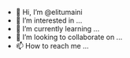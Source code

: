 - 👋 Hi, I’m @elitumaini
- 👀 I’m interested in ...
- 🌱 I’m currently learning ...
- 💞️ I’m looking to collaborate on ...
- 📫 How to reach me ...

<!---
elitumaini/elitumaini is a ✨ special ✨ repository because its `README.md` (this file) appears on your GitHub profile.
You can click the Preview link to take a look at your changes.
--->
